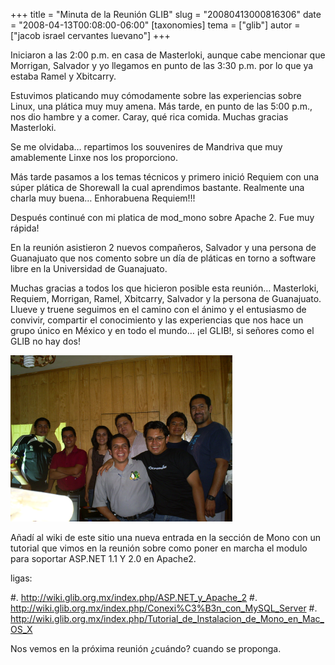 +++
title = "Minuta de la Reunión GLIB"
slug = "20080413000816306"
date = "2008-04-13T00:08:00-06:00"
[taxonomies]
tema = ["glib"]
autor = ["jacob israel cervantes luevano"]
+++

Iniciaron a las 2:00 p.m. en casa de Masterloki, aunque cabe mencionar que
Morrigan, Salvador y yo llegamos en punto de las 3:30 p.m. por lo que ya estaba
Ramel y Xbitcarry.

Estuvimos platicando muy cómodamente sobre las experiencias sobre Linux, una
plática muy muy amena. Más tarde, en punto de las 5:00 p.m., nos dio hambre y a
comer. Caray, qué rica comida. Muchas gracias Masterloki.

Se me olvidaba… repartimos los souvenires de Mandriva que muy amablemente Linxe
nos los proporciono.

Más tarde pasamos a los temas técnicos y primero inició Requiem con una súper
plática de Shorewall la cual aprendimos bastante. Realmente una charla muy
buena… Enhorabuena Requiem!!!

Después continué con mi platica de mod_mono sobre Apache 2. Fue muy rápida!

En la reunión asistieron 2 nuevos compañeros, Salvador y una persona de
Guanajuato que nos comento sobre un día de pláticas en torno a software libre en
la Universidad de Guanajuato.

Muchas gracias a todos los que hicieron posible esta reunión… Masterloki,
Requiem, Morrigan, Ramel, Xbitcarry, Salvador y la persona de Guanajuato. Llueve
y truene seguimos en el camino con el ánimo y el entusiasmo de convivir,
compartir el conocimiento y las experiencias que nos hace un grupo único en
México y en todo el mundo… ¡el GLIB!, si señores como el GLIB no hay dos!

![Reunión](/static/images/20080413000816306_1_original.png)

Añadí al wiki de este sitio una nueva entrada en la sección de Mono con un
tutorial que vimos en la reunión sobre como poner en marcha el modulo para
soportar ASP.NET 1.1 Y 2.0 en Apache2.

ligas:

#. <http://wiki.glib.org.mx/index.php/ASP.NET_y_Apache_2>
#. <http://wiki.glib.org.mx/index.php/Conexi%C3%B3n_con_MySQL_Server>
#. <http://wiki.glib.org.mx/index.php/Tutorial_de_Instalacion_de_Mono_en_Mac_OS_X>

Nos vemos en la próxima reunión ¿cuándo? cuando se proponga.
